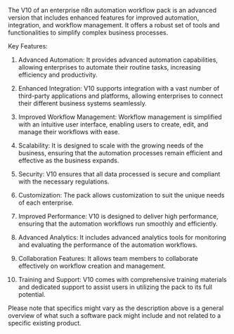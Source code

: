 The V10 of an enterprise n8n automation workflow pack is an advanced version that includes enhanced features for improved automation, integration, and workflow management. It offers a robust set of tools and functionalities to simplify complex business processes.

Key Features:

1. Advanced Automation: It provides advanced automation capabilities, allowing enterprises to automate their routine tasks, increasing efficiency and productivity.

2. Enhanced Integration: V10 supports integration with a vast number of third-party applications and platforms, allowing enterprises to connect their different business systems seamlessly.

3. Improved Workflow Management: Workflow management is simplified with an intuitive user interface, enabling users to create, edit, and manage their workflows with ease.

4. Scalability: It is designed to scale with the growing needs of the business, ensuring that the automation processes remain efficient and effective as the business expands.

5. Security: V10 ensures that all data processed is secure and compliant with the necessary regulations.

6. Customization: The pack allows customization to suit the unique needs of each enterprise.

7. Improved Performance: V10 is designed to deliver high performance, ensuring that the automation workflows run smoothly and efficiently.

8. Advanced Analytics: It includes advanced analytics tools for monitoring and evaluating the performance of the automation workflows.

9. Collaboration Features: It allows team members to collaborate effectively on workflow creation and management.

10. Training and Support: V10 comes with comprehensive training materials and dedicated support to assist users in utilizing the pack to its full potential. 

Please note that specifics might vary as the description above is a general overview of what such a software pack might include and not related to a specific existing product.